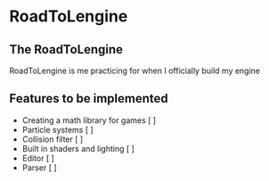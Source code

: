 # RoadToLengine
## The RoadToLengine
  RoadToLengine is me practicing for when I officially build my engine

## Features to be implemented
* Creating a math library for games [ ]
* Particle systems [ ]
* Collision filter [ ]
* Built in shaders and lighting [ ]
* Editor [ ]
* Parser [ ]
